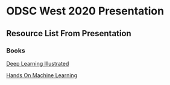 # ODSC West 2020 Presentation


## Resource List From Presentation

### Books

[Deep Learning Illustrated](https://www.amazon.com/Deep-Learning-Illustrated-Intelligence-Addison-Wesley-dp-0135116694/dp/0135116694/ref=mt_other?_encoding=UTF8&me=&qid=1604066464)

[Hands On Machine Learning](https://www.amazon.com/Hands-Machine-Learning-Scikit-Learn-TensorFlow/dp/1492032646/ref=pd_bxgy_img_2/146-3028129-9830702?_encoding=UTF8&pd_rd_i=1492032646&pd_rd_r=04689f33-dd74-4d05-8d67-59be6208b23d&pd_rd_w=9MyhG&pd_rd_wg=Nlpvg&pf_rd_p=ce6c479b-ef53-49a6-845b-bbbf35c28dd3&pf_rd_r=64M1ZG7EE7560XK2T3NQ&psc=1&refRID=64M1ZG7EE7560XK2T3NQ)
